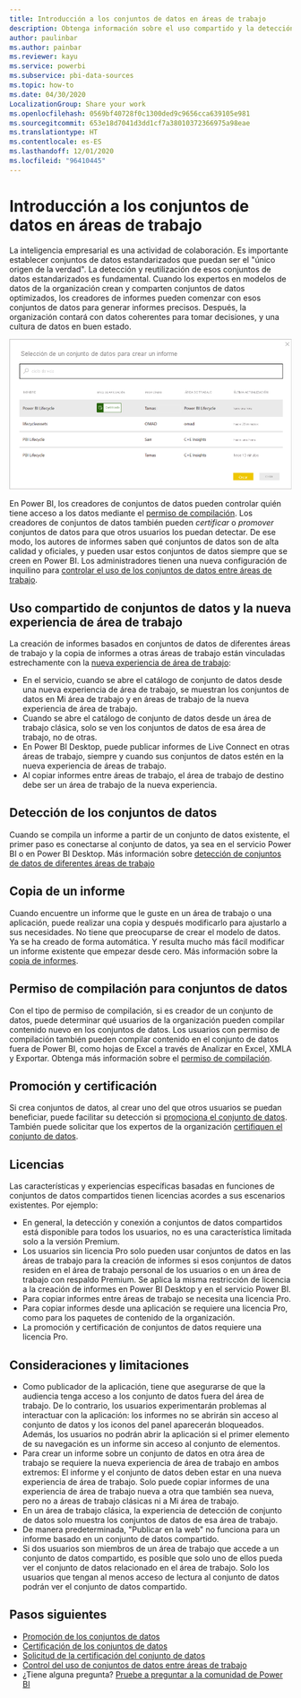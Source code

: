 ```yaml
---
title: Introducción a los conjuntos de datos en áreas de trabajo
description: Obtenga información sobre el uso compartido y la detección de conjuntos de datos para áreas de trabajo. Los usuarios de toda la organización pueden crear informes basados en el conjunto de datos en sus propias áreas de trabajo.
author: paulinbar
ms.author: painbar
ms.reviewer: kayu
ms.service: powerbi
ms.subservice: pbi-data-sources
ms.topic: how-to
ms.date: 04/30/2020
LocalizationGroup: Share your work
ms.openlocfilehash: 0569bf40728f0c1300ded9c9656cca639105e981
ms.sourcegitcommit: 653e18d7041d3dd1cf7a38010372366975a98eae
ms.translationtype: HT
ms.contentlocale: es-ES
ms.lasthandoff: 12/01/2020
ms.locfileid: "96410445"
---
```

# <a name="intro-to-datasets-across-workspaces"></a>Introducción a los conjuntos de datos en áreas de trabajo

La inteligencia empresarial es una actividad de colaboración. Es importante establecer conjuntos de datos estandarizados que puedan ser el "único origen de la verdad". La detección y reutilización de esos conjuntos de datos estandarizados es fundamental. Cuando los expertos en modelos de datos de la organización crean y comparten conjuntos de datos optimizados, los creadores de informes pueden comenzar con esos conjuntos de datos para generar informes precisos. Después, la organización contará con datos coherentes para tomar decisiones, y una cultura de datos en buen estado.

![Selección de un conjunto de datos compartido](media/service-datasets-across-workspaces/power-bi-select-shared-dataset.png)

En Power BI, los creadores de conjuntos de datos pueden controlar quién tiene acceso a los datos mediante el [permiso de compilación](service-datasets-build-permissions.md). Los creadores de conjuntos de datos también pueden *certificar* o *promover* conjuntos de datos para que otros usuarios los puedan detectar. De ese modo, los autores de informes saben qué conjuntos de datos son de alta calidad y oficiales, y pueden usar estos conjuntos de datos siempre que se creen en Power BI. Los administradores tienen una nueva configuración de inquilino para [controlar el uso de los conjuntos de datos entre áreas de trabajo](service-datasets-admin-across-workspaces.md).

## <a name="dataset-sharing-and-the-new-workspace-experience"></a>Uso compartido de conjuntos de datos y la nueva experiencia de área de trabajo

La creación de informes basados en conjuntos de datos de diferentes áreas de trabajo y la copia de informes a otras áreas de trabajo están vinculadas estrechamente con la [nueva experiencia de área de trabajo](../collaborate-share/service-create-the-new-workspaces.md):

- En el servicio, cuando se abre el catálogo de conjunto de datos desde una nueva experiencia de área de trabajo, se muestran los conjuntos de datos en Mi área de trabajo y en áreas de trabajo de la nueva experiencia de área de trabajo. 
- Cuando se abre el catálogo de conjunto de datos desde un área de trabajo clásica, solo se ven los conjuntos de datos de esa área de trabajo, no de otras.
- En Power BI Desktop, puede publicar informes de Live Connect en otras áreas de trabajo, siempre y cuando sus conjuntos de datos estén en la nueva experiencia de áreas de trabajo.
- Al copiar informes entre áreas de trabajo, el área de trabajo de destino debe ser un área de trabajo de la nueva experiencia.

## <a name="discover-datasets"></a>Detección de los conjuntos de datos

Cuando se compila un informe a partir de un conjunto de datos existente, el primer paso es conectarse al conjunto de datos, ya sea en el servicio Power BI o en Power BI Desktop. Más información sobre [detección de conjuntos de datos de diferentes áreas de trabajo](service-datasets-discover-across-workspaces.md)

## <a name="copy-a-report"></a>Copia de un informe

Cuando encuentre un informe que le guste en un área de trabajo o una aplicación, puede realizar una copia y después modificarlo para ajustarlo a sus necesidades. No tiene que preocuparse de crear el modelo de datos. Ya se ha creado de forma automática. Y resulta mucho más fácil modificar un informe existente que empezar desde cero. Más información sobre la [copia de informes](service-datasets-copy-reports.md).

## <a name="build-permission-for-datasets"></a>Permiso de compilación para conjuntos de datos

Con el tipo de permiso de compilación, si es creador de un conjunto de datos, puede determinar qué usuarios de la organización pueden compilar contenido nuevo en los conjuntos de datos. Los usuarios con permiso de compilación también pueden compilar contenido en el conjunto de datos fuera de Power BI, como hojas de Excel a través de Analizar en Excel, XMLA y Exportar. Obtenga más información sobre el [permiso de compilación](service-datasets-build-permissions.md).

## <a name="promotion-and-certification"></a>Promoción y certificación

Si crea conjuntos de datos, al crear uno del que otros usuarios se puedan beneficiar, puede facilitar su detección si [promociona el conjunto de datos](../collaborate-share/service-endorse-content.md#promote-content). También puede solicitar que los expertos de la organización [certifiquen el conjunto de datos](../collaborate-share/service-endorse-content.md#request-content-certification).

## <a name="licensing"></a>Licencias

Las características y experiencias específicas basadas en funciones de conjuntos de datos compartidos tienen licencias acordes a sus escenarios existentes. Por ejemplo:

- En general, la detección y conexión a conjuntos de datos compartidos está disponible para todos los usuarios, no es una característica limitada solo a la versión Premium.
- Los usuarios sin licencia Pro solo pueden usar conjuntos de datos en las áreas de trabajo para la creación de informes si esos conjuntos de datos residen en el área de trabajo personal de los usuarios o en un área de trabajo con respaldo Premium. Se aplica la misma restricción de licencia a la creación de informes en Power BI Desktop y en el servicio Power BI.
- Para copiar informes entre áreas de trabajo se necesita una licencia Pro.
- Para copiar informes desde una aplicación se requiere una licencia Pro, como para los paquetes de contenido de la organización.
- La promoción y certificación de conjuntos de datos requiere una licencia Pro.

## <a name="considerations-and-limitations"></a>Consideraciones y limitaciones

- Como publicador de la aplicación, tiene que asegurarse de que la audiencia tenga acceso a los conjunto de datos fuera del área de trabajo. De lo contrario, los usuarios experimentarán problemas al interactuar con la aplicación: los informes no se abrirán sin acceso al conjunto de datos y los iconos del panel aparecerán bloqueados. Además, los usuarios no podrán abrir la aplicación si el primer elemento de su navegación es un informe sin acceso al conjunto de elementos.
- Para crear un informe sobre un conjunto de datos en otra área de trabajo se requiere la nueva experiencia de área de trabajo en ambos extremos: El informe y el conjunto de datos deben estar en una nueva experiencia de área de trabajo. Solo puede copiar informes de una experiencia de área de trabajo nueva a otra que también sea nueva, pero no a áreas de trabajo clásicas ni a Mi área de trabajo. 
- En un área de trabajo clásica, la experiencia de detección de conjunto de datos solo muestra los conjuntos de datos de esa área de trabajo.
- De manera predeterminada, "Publicar en la web" no funciona para un informe basado en un conjunto de datos compartido.
- Si dos usuarios son miembros de un área de trabajo que accede a un conjunto de datos compartido, es posible que solo uno de ellos pueda ver el conjunto de datos relacionado en el área de trabajo. Solo los usuarios que tengan al menos acceso de lectura al conjunto de datos podrán ver el conjunto de datos compartido. 

## <a name="next-steps"></a>Pasos siguientes

- [Promoción de los conjuntos de datos](../collaborate-share/service-endorse-content.md#promote-content)
- [Certificación de los conjuntos de datos](../collaborate-share/service-endorse-content.md#certify-content)
- [Solicitud de la certificación del conjunto de datos](../collaborate-share/service-endorse-content.md#request-content-certification)
- [Control del uso de conjuntos de datos entre áreas de trabajo](service-datasets-admin-across-workspaces.md)
- ¿Tiene alguna pregunta? [Pruebe a preguntar a la comunidad de Power BI](https://community.powerbi.com/)
